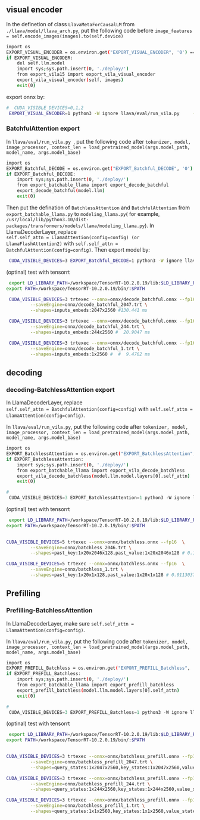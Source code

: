 <!--a10 ~/MiniCPM-V/VILA  docker exec -it debug_mm  bash /workspace/vila/vila-->
<!--27  ~/workspace/mm/VILA/VILA docker exec -it debug_mm  bash-->
<!-- https://g.hz.netease.com/zhangshiyang/vila.git  -->

## visual encoder



In the definetion of class `LlavaMetaForCausalLM` from `./llava/model/llava_arch.py`, put the following code before `image_features = self.encode_images(images).to(self.device)`

```bash
import os
EXPORT_VISUAL_ENCODER = os.environ.get("EXPORT_VISUAL_ENCODER", '0') == "1"
if EXPORT_VISUAL_ENCODER:
    del self.llm.model
    import sys;sys.path.insert(0, './deploy/')
    from export_vila15 import export_vila_visual_encoder
    export_vila_visual_encoder(self, images)
    exit(0)

```
export onnx by:
```bash
#  CUDA_VISIBLE_DEVICES=0,1,2  
 EXPORT_VISUAL_ENCODER=1 python3 -W ignore llava/eval/run_vila.py     --model-path Efficient-Large-Model/VILA1.5-3B      --conv-mode vicuna_v1     --query "<image>\n Please describe the traffic condition."      --image-file "demo_images/av.png" 
```



### BatchfulAttention export 

In `llava/eval/run_vila.py `,
put the following code after `tokenizer, model, image_processor, context_len = load_pretrained_model(args.model_path, model_name, args.model_base)
` 

```bash
import os
EXPORT_Batchful_DECODE = os.environ.get("EXPORT_Batchful_DECODE", '0') == "1"
if EXPORT_Batchful_DECODE:
    import sys;sys.path.insert(0, './deploy/')
    from export_batchable_llama import export_decode_batchful
    export_decode_batchful(model.llm)
    exit(0)
```

Then put the defination of `BatchlessAttention` and `BatchfulAttention` from `export_batchable_llama.py` to `modeling_llama.py`( for example, `/usr/local/lib/python3.10/dist-packages/transformers/models/llama/modeling_llama.py`). In LlamaDecoderLayer, replace   
`self.self_attn = LlamaAttention(config=config) (or LlamaFlashAttention2)` with 
`self.self_attn = BatchfulAttention(config=config)`.
Then export model by:

```bash
 CUDA_VISIBLE_DEVICES=3 EXPORT_Batchful_DECODE=1 python3 -W ignore llava/eval/run_vila.py     --model-path Efficient-Large-Model/VILA1.5-3B      --conv-mode vicuna_v1     --query "<image>\n Please describe the traffic condition."      --image-file "demo_images/av.png" 

```

(optinal) test with tensorrt
```bash
 export LD_LIBRARY_PATH=/workspace/TensorRT-10.2.0.19/lib:$LD_LIBRARY_PATH
export PATH=/workspace/TensorRT-10.2.0.19/bin/:$PATH

 CUDA_VISIBLE_DEVICES=3 trtexec --onnx=onnx/decode_batchful.onnx --fp16  \
         --saveEngine=onnx/decode_batchful_2047.trt \
         --shapes=inputs_embeds:2047x2560 #130.441 ms

 CUDA_VISIBLE_DEVICES=3 trtexec --onnx=onnx/decode_batchful.onnx --fp16  \
         --saveEngine=onnx/decode_batchful_244.trt \
         --shapes=inputs_embeds:244x2560 #  20.9047 ms

 CUDA_VISIBLE_DEVICES=3 trtexec --onnx=onnx/decode_batchful.onnx --fp16  \
         --saveEngine=onnx/decode_batchful_1.trt \
         --shapes=inputs_embeds:1x2560 #  #  9.4762 ms
```
 
## decoding
### decoding-BatchlessAttention export 
In LlamaDecoderLayer, replace   
`self.self_attn = BatchfulAttention(config=config)` with 
`self.self_attn = LlamaAttention(config=config)`.

In 
` llava/eval/run_vila.py `,
put the following code after `tokenizer, model, image_processor, context_len = load_pretrained_model(args.model_path, model_name, args.model_base)
` 

```bash
import os
EXPORT_BatchlessAttention = os.environ.get("EXPORT_BatchlessAttention", '0') == "1"
if EXPORT_BatchlessAttention:
    import sys;sys.path.insert(0, './deploy/')
    from export_batchable_llama import export_vila_decode_batchless
    export_vila_decode_batchless(model.llm.model.layers[0].self_attn)
    exit(0)
```

```python
#   
 CUDA_VISIBLE_DEVICES=3 EXPORT_BatchlessAttention=1 python3 -W ignore llava/eval/run_vila.py     --model-path Efficient-Large-Model/VILA1.5-3B      --conv-mode vicuna_v1     --query "<image>\n Please describe the traffic condition."      --image-file "demo_images/av.png" 

```

(optinal) test with tensorrt

```bash
 export LD_LIBRARY_PATH=/workspace/TensorRT-10.2.0.19/lib:$LD_LIBRARY_PATH
export PATH=/workspace/TensorRT-10.2.0.19/bin/:$PATH

 
CUDA_VISIBLE_DEVICES=5 trtexec --onnx=onnx/batchless.onnx --fp16  \
         --saveEngine=onnx/batchless_2046.trt \
         --shapes=past_key:1x20x2046x128,past_value:1x20x2046x128 # 0.125513 ms

CUDA_VISIBLE_DEVICES=5 trtexec --onnx=onnx/batchless.onnx --fp16  \
         --saveEngine=onnx/batchless_1.trt \
         --shapes=past_key:1x20x1x128,past_value:1x20x1x128 # 0.0113037 ms
```




## Prefilling

### Prefilling-BatchlessAttention
In LlamaDecoderLayer, make sure
`self.self_attn = LlamaAttention(config=config)`.

In 
` llava/eval/run_vila.py `,
put the following code after `tokenizer, model, image_processor, context_len = load_pretrained_model(args.model_path, model_name, args.model_base)
` 

```bash
import os
EXPORT_PREFILL_Batchless = os.environ.get("EXPORT_PREFILL_Batchless", '0') == "1"
if EXPORT_PREFILL_Batchless:
    import sys;sys.path.insert(0, './deploy/')
    from export_batchable_llama import export_prefill_batchless
    export_prefill_batchless(model.llm.model.layers[0].self_attn)
    exit(0)
```

```python
#   
 CUDA_VISIBLE_DEVICES=3 EXPORT_PREFILL_Batchless=1 python3 -W ignore llava/eval/run_vila.py     --model-path Efficient-Large-Model/VILA1.5-3B      --conv-mode vicuna_v1     --query "<image>\n Please describe the traffic condition."      --image-file "demo_images/av.png" 

```

(optinal) test with tensorrt

```bash
 export LD_LIBRARY_PATH=/workspace/TensorRT-10.2.0.19/lib:$LD_LIBRARY_PATH
export PATH=/workspace/TensorRT-10.2.0.19/bin/:$PATH

 
CUDA_VISIBLE_DEVICES=3 trtexec --onnx=onnx/batchless_prefill.onnx --fp16  \
         --saveEngine=onnx/batchless_prefill_2047.trt \
         --shapes=query_states:1x2047x2560,key_states:1x2047x2560,value_states:1x2047x2560,position_ids:1x2047 # 0.86543 ms

CUDA_VISIBLE_DEVICES=3 trtexec --onnx=onnx/batchless_prefill.onnx --fp16  \
         --saveEngine=onnx/batchless_prefill_244.trt \
         --shapes=query_states:1x244x2560,key_states:1x244x2560,value_states:1x244x2560,position_ids:1x244 # 0.0585938 ms

CUDA_VISIBLE_DEVICES=3 trtexec --onnx=onnx/batchless_prefill.onnx --fp16  \
         --saveEngine=onnx/batchless_prefill_1.trt \
         --shapes=query_states:1x1x2560,key_states:1x1x2560,value_states:1x1x2560,position_ids:1x1 # 0.0111328 ms
```

<!-- ### (optinal) export the whole model
In ` llava/eval/run_vila.py `,
put the following code after `tokenizer, model, image_processor, context_len = load_pretrained_model(args.model_path, model_name, args.model_base)
` 

```bash
import os
EXPORT_PREFILLING = os.environ.get("EXPORT_PREFILLING", '0') == "1"
if EXPORT_PREFILLING:
    import sys;sys.path.insert(0, './deploy/')
    from export_batchable_llama import export_vila_prefilling
    export_vila_prefilling(model.llm, out_dir = 'onnx/prefilling/')
    exit(0)
```
Then export model by:
```bash
CUDA_VISIBLE_DEVICES=3 EXPORT_PREFILLING=1 python3 -W ignore llava/eval/run_vila.py     --model-path Efficient-Large-Model/VILA1.5-3B      --conv-mode vicuna_v1     --query "<image>\n Please describe the traffic condition."      --image-file "demo_images/av.png" 

```
(optinal) check with tensorrt
```bash
# if TensorRT is installed in /workspace/TensorRT-10.2.0.19
export LD_LIBRARY_PATH=/workspace/TensorRT-10.2.0.19:$LD_LIBRARY_PATH
export PATH=/workspace/TensorRT-10.2.0.19/bin/:$PATH

CUDA_VISIBLE_DEVICES=3 trtexec --onnx=onnx/prefilling/prefilling.onnx  --fp16  \
         --saveEngine=onnx/prefilling/prefilling.trt \
         --shapes=inputs_embeds:1x244x2560,position_ids:1x244

CUDA_VISIBLE_DEVICES=3 trtexec --onnx=onnx/prefilling/prefilling.onnx  --fp16  \
         --saveEngine=onnx/prefilling/prefilling_2047.trt \
         --shapes=inputs_embeds:1x2047x2560,position_ids:1x2047
``` -->
